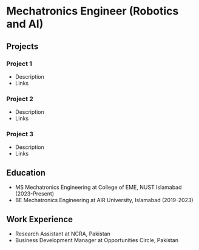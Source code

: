 # Mechatronics Engineer (Robotics and AI) 

## Projects
### Project 1
- Description
- Links
### Project 2
- Description
- Links
### Project 3
- Description
- Links
## Education
- MS Mechatronics Engineering at College of EME, NUST Islamabad (2023-Present)
- BE Mechatronics Engineering at AIR University, Islamabad (2019-2023)

## Work Experience
- Research Assistant at NCRA, Pakistan
- Business Development Manager at Opportunities Circle, Pakistan
